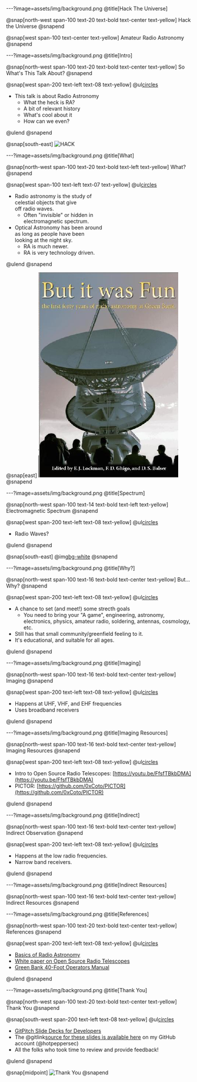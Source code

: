 ---?image=assets/img/background.png
@title[Hack The Universe]

@snap[north-west span-100 text-20 text-bold text-center text-yellow]
Hack the Universe
@snapend

@snap[west span-100 text-center text-yellow]
Amateur Radio Astronomy
@snapend

---?image=assets/img/background.png
@title[Intro]

@snap[north-west span-100 text-20 text-bold text-center text-yellow]
So What's This Talk About?
@snapend

@snap[west span-200 text-left text-08 text-yellow]
@ul[circles](false)

- This talk is about Radio Astronomy
  - What the heck is RA?
  - A bit of relevant history
  - What's cool about it
  - How can we even?

@ulend
@snapend

@snap[south-east]
![HACK](https://media.giphy.com/media/ZvLUtG6BZkBi0/giphy.gif)

---?image=assets/img/background.png
@title[What]

@snap[north-west span-100 text-20 text-bold text-left text-yellow]
What?
@snapend

@snap[west span-100 text-left text-07 text-yellow]
@ul[circles](false)

- Radio astronomy is the study of<br>celestial objects that give<br>off radio waves.
  - Often "invisible" or hidden in<br>electromagnetic spectrum.
- Optical Astronomy has been around<br>as long as people have been<br>looking at the night sky.
  - RA is much newer.
  - RA is very technology driven.

@ulend
@snapend

@snap[east]
![IMAGE](assets/img/but_it_was_fun_cover.jpeg)
@snapend

---?image=assets/img/background.png
@title[Spectrum]

@snap[north-west span-100 text-14 text-bold text-left text-yellow]
Electromagnetic Spectrum
@snapend

@snap[west span-200 text-left text-08 text-yellow]
@ul[circles](false)

- Radio Waves?

@ulend
@snapend

@snap[south-east]
@img[bg-white](assets/img/electromagnetic_spectrum.gif)
@snapend

---?image=assets/img/background.png
@title[Why?]

@snap[north-west span-100 text-16 text-bold text-center text-yellow]
But... Why?
@snapend

@snap[west span-200 text-left text-08 text-yellow]
@ul[circles](false)

- A chance to set (and meet!) some strecth goals
  - You need to bring your "A game", engineering, astronomy, electronics, physics, amateur radio, soldering, antennas, cosmology, etc.
- Still has that small community/greenfield feeling to it.
- It's educational, and suitable for all ages.

@ulend
@snapend

---?image=assets/img/background.png
@title[Imaging]

@snap[north-west span-100 text-16 text-bold text-center text-yellow]
Imaging
@snapend

@snap[west span-200 text-left text-08 text-yellow]
@ul[circles](false)

- Happens at UHF, VHF, and EHF frequencies
- Uses broadband receivers

@ulend
@snapend

---?image=assets/img/background.png
@title[Imaging Resources]

@snap[north-west span-100 text-16 text-bold text-center text-yellow]
Imaging Resources
@snapend

@snap[west span-200 text-left text-08 text-yellow]
@ul[circles](false)

- Intro to Open Source Radio Telescopes: [https://youtu.be/FfsfTBkbDMA](https://youtu.be/FfsfTBkbDMA)
- PICTOR: [https://github.com/0xCoto/PICTOR](https://github.com/0xCoto/PICTOR)

@ulend
@snapend

---?image=assets/img/background.png
@title[Indirect]

@snap[north-west span-100 text-16 text-bold text-center text-yellow]
Indirect Observation
@snapend

@snap[west span-200 text-left text-08 text-yellow]
@ul[circles](false)

- Happens at the low radio frequencies.
- Narrow band receivers.

@ulend
@snapend

---?image=assets/img/background.png
@title[Indirect Resources]

@snap[north-west span-100 text-16 text-bold text-center text-yellow]
Indirect Resources
@snapend

---?image=assets/img/background.png
@title[References]

@snap[north-west span-100 text-20 text-bold text-center text-yellow]
References
@snapend

@snap[west span-200 text-left text-08 text-yellow]
@ul[circles](false)

- [Basics of Radio Astronomy](https://www2.jpl.nasa.gov/radioastronomy/radioastronomy_all.pdf)
- [White paper on Open Source Radio Telescopes](https://pubs.gnuradio.org/index.php/grcon/article/download/53/39/)
- [Green Bank 40-Foot Operators Manual](https://greenbankobservatory.org/wp-content/uploads/2018/02/40-manual.pdf)

@ulend
@snapend

---?image=assets/img/background.png
@title[Thank You]

@snap[north-west span-100 text-20 text-bold text-center text-yellow]
Thank You
@snapend

@snap[south-west span-200 text-left text-08 text-yellow]
@ul[circles](false)

- [GitPitch Slide Decks for Developers](https://gitpitch.com/pricing)
- The @gitlink[source for these slides is available here](hack_the_universe/shmoo_firetalk) on my GitHub account (@hotpeppersec)
- All the folks who took time to review and provide feedback!

@ulend
@snapend

@snap[midpoint]
![Thank You](https://media.giphy.com/media/3oKIPfFs4hPHemcU6I/giphy.gif)
@snapend
